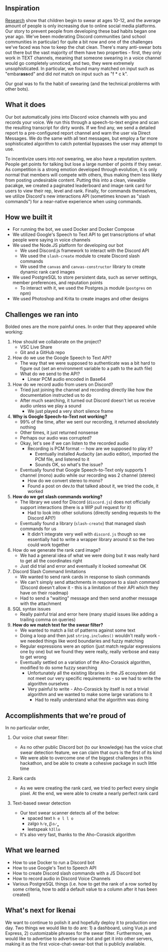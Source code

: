 ## Inspiration

[Research](https://www.psychologicalscience.org/observer/the-science-of-swearing) show that children begin to swear at ages 10-12, and the average amount of people is only increasing due to online social media platforms. Our story to prevent people from developing these bad habits began one year ago. We've been moderating Discord communities (and school communities in particular) for quite a bit now and one of the challenges we've faced was how to keep the chat clean. There's many anti-swear bots out there but the vast majority of them have two properties - first, they only work in TEXT channels, meaning that someone swearing in a voice channel would go completely unnoticed, and two, they were extremely unsophisticated. In particular, we found many matched on input such as "embar**ass**ed" and did _not_ match on input such as "f \* c k".

Our goal was to fix the habit of swearing (and the technical problerms with other bots).

## What it does

Our bot automatically joins into Discord voice channels with you and records your voice. We run this through a speech-to-text engine and scan the resulting transcript for dirty words. If we find any, we send a detailed report to a pre-configured report channel and warn the user via Direct Messages. We do the same with all text messages, but employ a far more sophisticated algorithm to catch potential bypasses the user may attempt to use.

To incentivize users into _not_ swearing, we also have a reputation system. People get points for talking but lose a large number of points if they swear. As competition is a strong emotion developed through evolution, it is only normal that members will compete with others, thus making them less likely from posting undesirable content. Putting this into a clean, viewable pacakge, we created a paginated leaderboard and image rank card for users to view their rep, level and rank. Finally, for commands themselves, we utilize Discord's new interactions API (sometimes known as "slash commands") for a near-native experience when using commands.

## How we built it

- For running the bot, we used Docker and Docker Compose
- We utilized Google's Speech to Text API to get transcriptions of what people were saying in voice channels
- We used the Node.JS platform for developing our bot
  - We used Discord.js framework to interact with the Discord API
  - We used the `slash-create` module to create Discord slash commands
  - We used the `canvas` and `canvas-constructor` library to create dynamic rank card images
- We used PostgreSQL to store persistent data, such as server settings, member preferences, and reputation points
  - To interact with it, we used the Postgres.js module (`postgres` on npm)
- We used Photoshop and Krita to create images and other designs

## Challenges we ran into

Bolded ones are the more painful ones.
In order that they appeared while working:

1. How should we collaborate on the project?
   - VSC Live Share
   - Git and a GitHub repo
2. How do we use the Google Speech to Text API?
   - The way that we were supposed to authenticate was a bit hard to figure out (set an environment variable to a path to the auth file)
   - What do we send to the API?
     - Linear PCM audio encoded in Base64
3. How do we record audio from users on Discord?
   - Tried just joining the channel and recording directly like how the documentation instructed us to do
   - After much searching, it turned out Discord doesn't let us receive audio unless we play a sound
     - We just played a very short silence frame
4. **Why is Google Speech-to-Text not working?**
   - 99% of the time, after we sent our recording, it returned absolutely nothing
   - Other times, it just returned nonsense
   - Perhaps our audio was corrupted?
   - Okay, let's see if we can listen to the recorded audio
     - Recording is PCM format -- how are we supposed to play it?
       - Eventually installed Audacity (an audio editor), imported the PCM file, and listened to it
       - Sounds OK, so what's the issue?
   - Eventually found that Google Speech-to-Text only supports 1 channel (mono) audio while our recording was 2 channel (stereo)
     - How do we convert stereo to mono?
     - Found a post on dev.to that talked about it, we tried the code, it worked
5. **How do we get slash commands working?**
   - The library we used for Discord (`discord.js`) does not officially support interactions (there is a WIP pull request for it)
     - Had to look into other solutions (directly sending requests to the Discord API?)
   - Eventually found a library (`slash-create`) that managed slash commands for us
     - It didn't integrate very well with `discord.js` though so we essentially had to write a wrapper library around it so the two could work together
6. How do we generate the rank card image?
   - We had a general idea of what we were doing but it was really hard to get all the coordinates right
   - Just did trial and error and eventually it looked somewhat OK
7. Discord Slash Command limitations
   - We wanted to send rank cards in response to slash commands
   - We can't simply send attachments in response to a slash command (Discord doesn't allow it - this is a limitation of their API which they have on their roadmap)
   - Had to send a "waiting" message and then send another message with the attachment
8. SQL syntax issues
   - Really painful trial and error here (many stupid issues like adding a trailing comma on queries)
9. **How do we match text for the swear filter?**
   - We wanted to match a list of patterns against some text
   - Doing a loop and then just `string.includes()` wouldn't really work - we needed things like word boundaries and fuzzy matching
   - Regular expressions were an option (just match regular expressions one by one) but we found they were really, really verbose and easy to get wrong
   - Eventually settled on a variation of the Aho-Corasick algorithm, modified to do some fuzzy searching
     - Unfortunately all the existing libraries in the JS ecosystem did not meet our very specific requirements - so we had to write the algorithm ourselves
     - Very painful to write - Aho-Corasick by itself is not a trivial algorithm and we wanted to make some large variations to it
       - Had to really understand what the algorithm was doing

## Accomplishments that we're proud of

In no particular order,

1. Our voice chat swear filter:

   - As no other public Discord bot (to our knowledge) has the voice chat swear detection feature, we can claim that ours is the first of its kind
   - We were able to overcome one of the biggest challenges in this hackathon, and be able to create a cohesive package in such little time

2. Rank cards

   - As we were creating the rank card, we tried to perfect every single pixel. At the end, we were able to create a nearly perfect rank card

3. Text-based swear detection
   - Our text swear scanner detects all of the below:
     - spaced text `h e l l o`
     - zalgo `h̸̜e̢l̸̼͎̬̥̤lo̷̭̩̼̯̣̠`
     - leetspeak `h3llo`
   - It's also very fast, thanks to the Aho-Corasick algorithm

## What we learned

- How to use Docker to run a Discord bot
- How to use Google's Text to Speech API
- How to create Discord slash commands with a JS Discord bot
- How to record audio in Discord Voice Channels
- Various PostgreSQL things (i.e. how to get the rank of a row sorted by some criteria, how to add a default value to a column after it has been created)

## What's next for Ikenai

We want to continue to polish it and hopefully deploy it to production one day. Two things we would like to do are: 1) a dashboard, using Vue.js and Express, 2) customizable phrases for the swear filter. Furthermore, we would like to advertise to advertise our bot and get it into other servers, making it as the first voice-chat-swear-bot that is publicly available.
